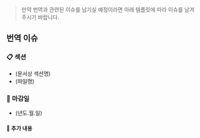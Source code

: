 > 만약 번역과 관련된 이슈를 남기실 예정이라면 아래 템플릿에 따라 이슈를 남겨주시기 바랍니다.

## 번역 이슈
### :clipboard: 섹션
- (문서상 섹션명)
- (파일명)


### :date: 마감일
- (년도.월.일)


#### :speech_balloon: 추가 내용
